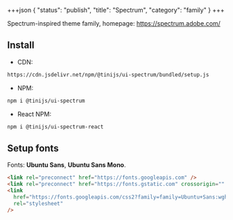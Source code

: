 +++json
{
  "status": "publish",
  "title": "Spectrum",
  "category": "family"
}
+++

Spectrum-inspired theme family, homepage: https://spectrum.adobe.com/

## Install

- CDN:

```txt
https://cdn.jsdelivr.net/npm/@tinijs/ui-spectrum/bundled/setup.js
```

- NPM:

```bash
npm i @tinijs/ui-spectrum
```

- React NPM:

```bash
npm i @tinijs/ui-spectrum-react
```

## Setup fonts

Fonts: **Ubuntu Sans**, **Ubuntu Sans Mono**.

```html
<link rel="preconnect" href="https://fonts.googleapis.com" />
<link rel="preconnect" href="https://fonts.gstatic.com" crossorigin="" />
<link
  href="https://fonts.googleapis.com/css2?family=family=Ubuntu+Sans:wght@100..800&amp;family=Ubuntu+Sans+Mono&amp;display=swap"
  rel="stylesheet"
/>
```
